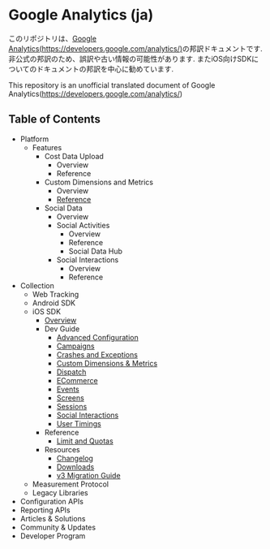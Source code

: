 Google Analytics (ja)
===================

このリポジトリは、[Google Analytics(https://developers.google.com/analytics/)](https://developers.google.com/analytics/)の邦訳ドキュメントです.
非公式の邦訳のため、誤訳や古い情報の可能性があります.
またiOS向けSDKについてのドキュメントの邦訳を中心に勧めています.

This repository is an unofficial translated document of Google Analytics(https://developers.google.com/analytics/)

## Table of Contents

- Platform
    - Features
        - Cost Data Upload
            - Overview
            - Reference
        - Custom Dimensions and Metrics
            - Overview
            - [Reference](/Platform/Features/CustomDimensionsAndMetrics/reference.md)
        - Social Data
            - Overview
            - Social Activities
                - Overview
                - Reference
                - Social Data Hub
            - Social Interactions
                - Overview
                - Reference
- Collection
    - Web Tracking
    - Android SDK
    - iOS SDK
        - [Overview](/Collection/iOSSDK/overview.md)
        - Dev Guide
            - [Advanced Configuration](/Collection/iOSSDK/DevGuide/AdvancedConfiguration.md)
            - [Campaigns](/Collection/iOSSDK/DevGuide/CampaignMeasurement.md)
            - [Crashes and Exceptions](/Collection/iOSSDK/DevGuide/CrashesAndExceptions.md)
            - [Custom Dimensions & Metrics](/Collection/iOSSDK/DevGuide/CustomDimensionsAndMetrics.md)
            - [Dispatch](/Collection/iOSSDK/DevGuide/Dispatching.md)
            - [ECommerce](/Collection/iOSSDK/DevGuide/ECommerceTracking.md)
            - [Events](/Collection/iOSSDK/DevGuide/EventTracking.md)
            - [Screens](/Collection/iOSSDK/DevGuide/Screens.md)
            - [Sessions](/Collection/iOSSDK/DevGuide/Sessions.md)
            - [Social Interactions](/Collection/iOSSDK/DevGuide/SocialInteractions.md)
            - [User Timings](/Collection/iOSSDK/DevGuide/UserTimings.md)
        - Reference
            - [Limit and Quotas](/Collection/iOSSDK/Reference/LimitsAndQuotas.md)
        - Resources
            - [Changelog](Collection/iOSSDK/Resources/Changelog.md)
            - [Downloads](Collection/iOSSDK/Resources/Downloads.md)
            - [v3 Migration Guide](Collection/iOSSDK/Resources/v3-Migraion-Guide.md)
    - Measurement Protocol
    - Legacy Libraries
- Configuration APIs
- Reporting APIs
- Articles & Solutions
- Community & Updates
- Developer Program
